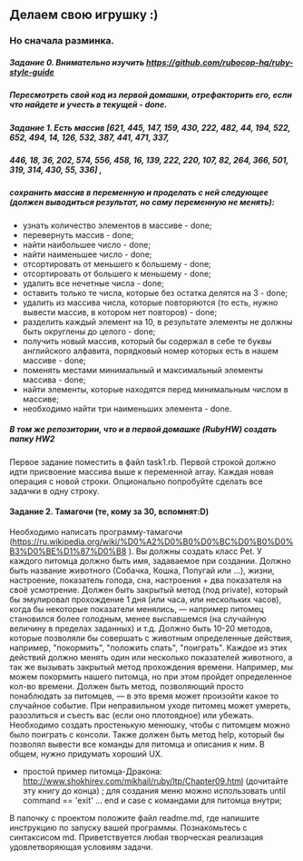 ## Делаем свою игрушку :)

### Но сначала разминка.
##### Задание 0. Внимательно изучить https://github.com/rubocop-hq/ruby-style-guide 
##### Пересмотреть свой код из первой домашки, отрефакторить его, если что найдете и учесть в текущей - done.

##### Задание 1. Есть массив [621, 445, 147, 159, 430, 222, 482, 44, 194, 522, 652, 494, 14, 126, 532, 387, 441, 471, 337, 
##### 446, 18, 36, 202, 574, 556, 458, 16, 139, 222, 220, 107, 82, 264, 366, 501, 319, 314, 430, 55, 336] ,
##### сохранить массив в переменную и проделать с ней следующее (должен выводиться результат, но саму переменную не менять):
* узнать количество элементов в массиве - done;
* перевернуть массив - done;
* найти наибольшее число - done;
* найти наименьшее число - done;
* отсортировать от меньшего к большему - done;
* отсортировать от большего к меньшему - done;
* удалить все нечетные числа - done;
* оставить только те числа, которые без остатка делятся на 3 - done;
* удалить из массива числа, которые повторяются (то есть, нужно вывести массив, в котором нет повторов) - done;
* разделить каждый элемент на 10, в результате элементы не должны быть округлены до целого - done;
* получить новый массив, который бы содержал в себе те буквы английского алфавита, порядковый номер которых есть в нашем массиве - done;
* поменять местами минимальный и максимальный элементы массива - done;
* найти элементы, которые находятся перед минимальным числом в массиве;
* необходимо найти три наименьших элемента - done.

##### В том же репозитории, что и в первой домашке (RubyHW) создать папку HW2
Первое задание поместить в файл task1.rb. Первой строкой должно идти присвоение массива выше к переменной array. Каждая новая операция с новой строки. Опционально попробуйте сделать все задачки в одну строку. 

#### Задание 2. Тамагочи (те, кому за 30, вспомнят:D)
Необходимо написать программу-тамагочи (https://ru.wikipedia.org/wiki/%D0%A2%D0%B0%D0%BC%D0%B0%D0%B3%D0%BE%D1%87%D0%B8 ). Вы должны создать класс Pet. У каждого питомца должно быть имя, задаваемое при создании. Должно быть название животного (Собачка, Кошка, Попугай или ...), жизни, настроение, показатель голода, сна, настроения + два показателя на своё усмотрение. Должен быть закрытый метод (под private), который бы эмулировал прохождение 1 дня (или часа, или нескольких часов), когда бы некоторые показатели менялись, — например питомец становился более голодным, менее выспавшемся (на случайную величину в пределах заданных) и т.д.
Должно быть 10-20 методов, которые позволяли бы совершать с животным определенные действия, например, "покормить", "положить спать", "поиграть". Каждое из 	этих действий должно менять один или несколько показателей животного, а так же вызывать закрытый метод прохождения времени. Например, мы можем покормить нашего питомца, но при этом пройдет определенное кол-во времени. Должен быть метод, позволяющий просто понаблюдать за питомцев, — в это время может произойти какое то случайное событие. При неправильном уходе питомец может умереть, разозлиться и съесть вас (если оно плотоядное) или убежать.
Необходимо создать простенькую менюшку, чтобы с питомцем можно было поиграть с консоли. Также должен быть метод help, который бы позволял вывести все команды для питомца и описания к ним. В общем, нужно придумать хороший UX.

* простой пример питомца-Дракона: http://www.shokhirev.com/mikhail/ruby/ltp/Chapter09.html (дочитайте эту книгу до конца) ; для создания меню можно использовать until command == 'exit' … end и case с командами для питомца внутри;

В папочку с проектом положите файл readme.md, где напишите инструкцию по запуску вашей программы. Познакомьтесь с синтаксисом md.
Приветствуется любая творческая реализация удовлетворяющая условиям задачи.
